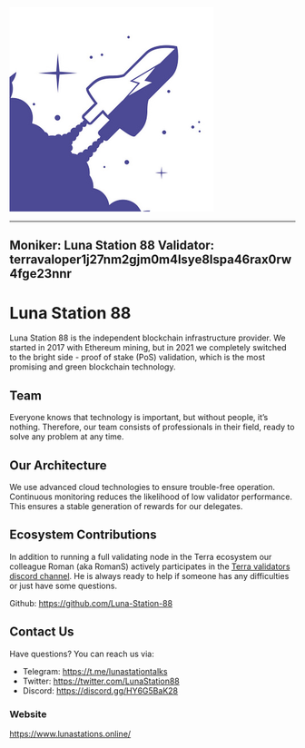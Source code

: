 ![LunaStation88](luna-station-88.jpg)

---
Moniker: Luna Station 88
Validator: terravaloper1j27nm2gjm0m4lsye8lspa46rax0rw4fge23nnr 
---
# Luna Station 88

Luna Station 88 is the independent blockchain infrastructure provider.
We started in 2017 with Ethereum mining, but in 2021 we completely switched to the bright side - proof of stake (PoS) validation, which is the most promising and green blockchain technology.

## Team

Everyone knows that technology is important, but without people, it’s nothing. 
Therefore, our team consists of professionals in their field, ready to solve any problem at any time.



## Our Architecture

We use advanced cloud technologies to ensure trouble-free operation.
Continuous monitoring reduces the likelihood of low validator performance. This ensures a stable generation of rewards for our delegates.

## Ecosystem Contributions

In addition to running a full validating node in the Terra ecosystem our colleague Roman (aka RomanS) actively participates in the [Terra validators discord channel](https://discord.gg/Bvq9ZPQx7s).
He is always ready to help if someone has any difficulties or just have some questions. 

Github: https://github.com/Luna-Station-88

## Contact Us

Have questions? You can reach us via:

- Telegram: https://t.me/lunastationtalks
- Twitter: https://twitter.com/LunaStation88
- Discord: https://discord.gg/HY6G5BaK28

### Website

https://www.lunastations.online/

